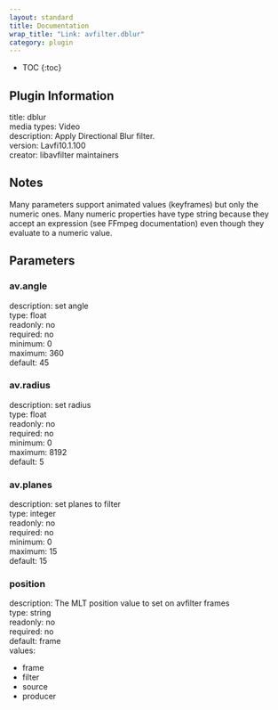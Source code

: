 ```yaml
---
layout: standard
title: Documentation
wrap_title: "Link: avfilter.dblur"
category: plugin
---
```

* TOC
{:toc}

## Plugin Information

title: dblur  
media types:
Video  
description: Apply Directional Blur filter.  
version: Lavfi10.1.100  
creator: libavfilter maintainers  

## Notes

Many parameters support animated values (keyframes) but only the numeric ones. Many numeric properties have type string because they accept an expression (see FFmpeg documentation) even though they evaluate to a numeric value.

## Parameters

### av.angle

  
description:
set angle  
type: float  
readonly: no  
required: no  
minimum: 0  
maximum: 360  
default: 45  

### av.radius

  
description:
set radius  
type: float  
readonly: no  
required: no  
minimum: 0  
maximum: 8192  
default: 5  

### av.planes

  
description:
set planes to filter  
type: integer  
readonly: no  
required: no  
minimum: 0  
maximum: 15  
default: 15  

### position

  
description:
The MLT position value to set on avfilter frames  
type: string  
readonly: no  
required: no  
default: frame  
values:  

* frame
* filter
* source
* producer

